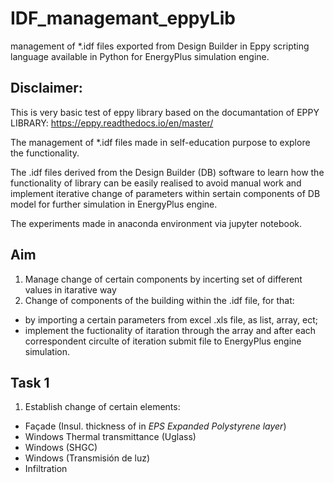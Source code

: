 # IDF_managemant_eppyLib
management of *.idf files exported from Design Builder in Eppy scripting language available in Python for EnergyPlus simulation engine.

## Disclaimer:
This is very basic test of eppy library based on the documantation of EPPY LIBRARY: https://eppy.readthedocs.io/en/master/

The management of *.idf files made in self-education purpose to explore the functionality. 

The .idf files derived from the Design Builder (DB) software to learn how the functionality of library can be easily realised to avoid manual work and implement iterative change
of parameters within sertain components of DB model for further simulation in EnergyPlus engine.

The experiments made in anaconda environment via jupyter notebook.

## Aim 

1. Manage change of certain components by incerting set of different values in itarative way
2. Change of components of the building within the .idf file, for that:
  - by importing a certain parameters from excel .xls file, as list, array, ect;
  - implement the fuctionality of itaration through the array and after each correspondent circulte of iteration submit file to EnergyPlus engine simulation.

## Task 1

1. Establish change of certain elements:
  - Façade (Insul. thickness of in  *EPS Expanded Polystyrene layer*)
  - Windows Thermal transmittance (Uglass)
  - Windows (SHGC)	
  - Windows (Transmisión de luz)	
  - Infiltration
